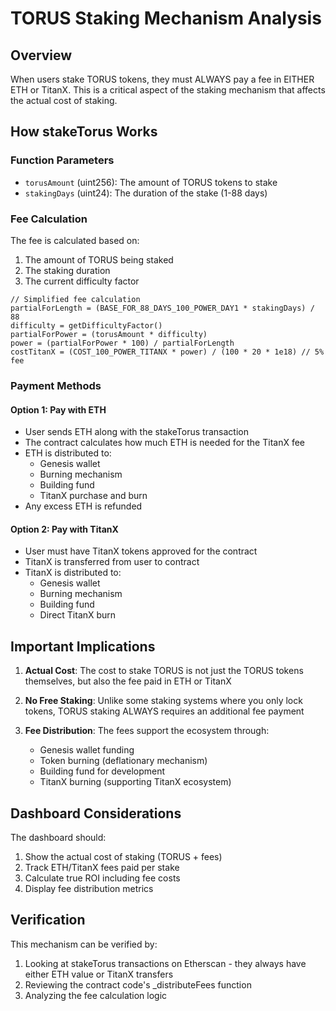 # TORUS Staking Mechanism Analysis

## Overview
When users stake TORUS tokens, they must ALWAYS pay a fee in EITHER ETH or TitanX. This is a critical aspect of the staking mechanism that affects the actual cost of staking.

## How stakeTorus Works

### Function Parameters
- `torusAmount` (uint256): The amount of TORUS tokens to stake
- `stakingDays` (uint24): The duration of the stake (1-88 days)

### Fee Calculation
The fee is calculated based on:
1. The amount of TORUS being staked
2. The staking duration
3. The current difficulty factor

```solidity
// Simplified fee calculation
partialForLength = (BASE_FOR_88_DAYS_100_POWER_DAY1 * stakingDays) / 88
difficulty = getDifficultyFactor()
partialForPower = (torusAmount * difficulty)
power = (partialForPower * 100) / partialForLength
costTitanX = (COST_100_POWER_TITANX * power) / (100 * 20 * 1e18) // 5% fee
```

### Payment Methods

#### Option 1: Pay with ETH
- User sends ETH along with the stakeTorus transaction
- The contract calculates how much ETH is needed for the TitanX fee
- ETH is distributed to:
  - Genesis wallet
  - Burning mechanism
  - Building fund
  - TitanX purchase and burn
- Any excess ETH is refunded

#### Option 2: Pay with TitanX
- User must have TitanX tokens approved for the contract
- TitanX is transferred from user to contract
- TitanX is distributed to:
  - Genesis wallet
  - Burning mechanism
  - Building fund
  - Direct TitanX burn

## Important Implications

1. **Actual Cost**: The cost to stake TORUS is not just the TORUS tokens themselves, but also the fee paid in ETH or TitanX

2. **No Free Staking**: Unlike some staking systems where you only lock tokens, TORUS staking ALWAYS requires an additional fee payment

3. **Fee Distribution**: The fees support the ecosystem through:
   - Genesis wallet funding
   - Token burning (deflationary mechanism)
   - Building fund for development
   - TitanX burning (supporting TitanX ecosystem)

## Dashboard Considerations

The dashboard should:
1. Show the actual cost of staking (TORUS + fees)
2. Track ETH/TitanX fees paid per stake
3. Calculate true ROI including fee costs
4. Display fee distribution metrics

## Verification
This mechanism can be verified by:
1. Looking at stakeTorus transactions on Etherscan - they always have either ETH value or TitanX transfers
2. Reviewing the contract code's _distributeFees function
3. Analyzing the fee calculation logic